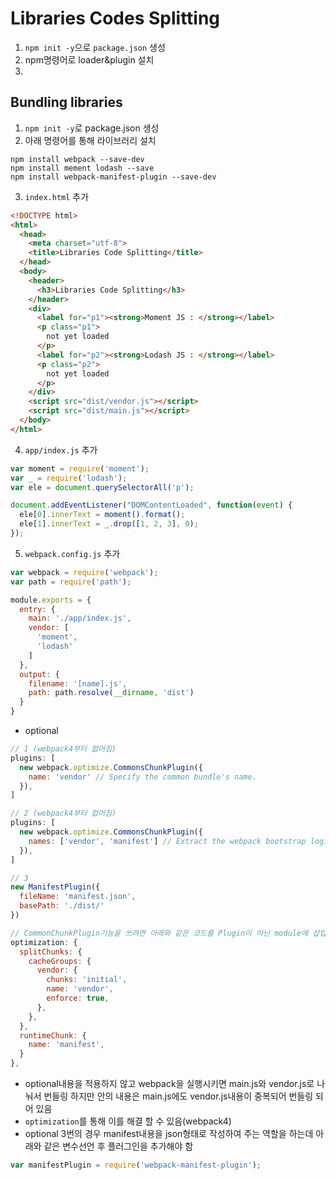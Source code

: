 # Libraries Codes Splitting

1. `npm init -y`으로 `package.json` 생성
2. npm명령어로 loader&plugin 설치
3. 

## Bundling libraries
1. `npm init -y`로 package.json 생성
2. 아래 명령어를 통해 라이브러리 설치
```
npm install webpack --save-dev
npm install mement lodash --save
npm install webpack-manifest-plugin --save-dev
```
3. `index.html` 추가
```html
<!DOCTYPE html>
<html>
  <head>
    <meta charset="utf-8">
    <title>Libraries Code Splitting</title>
  </head>
  <body>
    <header>
      <h3>Libraries Code Splitting</h3>
    </header>
    <div>
      <label for="p1"><strong>Moment JS : </strong></label>
      <p class="p1">
        not yet loaded
      </p>
      <label for="p2"><strong>Lodash JS : </strong></label>
      <p class="p2">
        not yet loaded
      </p>
    </div>
    <script src="dist/vendor.js"></script>
    <script src="dist/main.js"></script>
  </body>
</html>
```
4. `app/index.js` 추가
```javascript
var moment = require('moment');
var _ = require('lodash');
var ele = document.querySelectorAll('p');

document.addEventListener("DOMContentLoaded", function(event) {
  ele[0].innerText = moment().format();
  ele[1].innerText = _.drop([1, 2, 3], 0);
});
```
5. `webpack.config.js` 추가
```javascript
var webpack = require('webpack');
var path = require('path');

module.exports = {
  entry: {
    main: './app/index.js',
    vendor: [
      'moment',
      'lodash'
    ]
  },
  output: {
    filename: '[name].js',
    path: path.resolve(__dirname, 'dist')
  }
}
```
- optional
```javascript
// 1 (webpack4부터 없어짐)
plugins: [
  new webpack.optimize.CommonsChunkPlugin({
    name: 'vendor' // Specify the common bundle's name.
  }),
]

// 2 (webpack4부터 없어짐)
plugins: [
  new webpack.optimize.CommonsChunkPlugin({
    names: ['vendor', 'manifest'] // Extract the webpack bootstrap logic into manifest.js
  }),
]

// 3
new ManifestPlugin({
  fileName: 'manifest.json',
  basePath: './dist/'
})

// CommonChunkPlugin기능을 쓰려면 아래와 같은 코드를 Plugin이 아닌 module에 삽입해야함
optimization: {
  splitChunks: {
    cacheGroups: {
      vendor: {
        chunks: 'initial',
        name: 'vendor',
        enforce: true,
      },
    },
  },
  runtimeChunk: {
    name: 'manifest',
  }
},
```
- optional내용을 적용하지 않고 webpack을 실행시키면 main.js와 vendor.js로 나눠서 번들링 하지만 안의 내용은 main.js에도 vendor.js내용이 중복되어 번들링 되어 있음
- `optimization`를 통해 이를 해결 할 수 있음(webpack4)
- optional 3번의 경우 manifest내용을 json형태로 작성하여 주는 역할을 하는데 아래와 같은 변수선언 후 플러그인을 추가해야 함
```javascript
var manifestPlugin = require('webpack-manifest-plugin');
```
